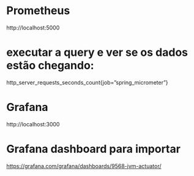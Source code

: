 # Prometheus 
http://localhost:5000

# executar a query e ver se os dados estão chegando:
http_server_requests_seconds_count{job=”spring_micrometer”}

# Grafana 
http://localhost:3000

# Grafana dashboard para importar
https://grafana.com/grafana/dashboards/9568-jvm-actuator/